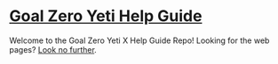 # [Goal Zero Yeti Help Guide](https://goalzero26503.github.io/yeti-wifi-public/)

Welcome to the Goal Zero Yeti X Help Guide Repo! Looking for the web pages? [Look no further](https://goalzero26503.github.io/yeti-wifi-public/).
